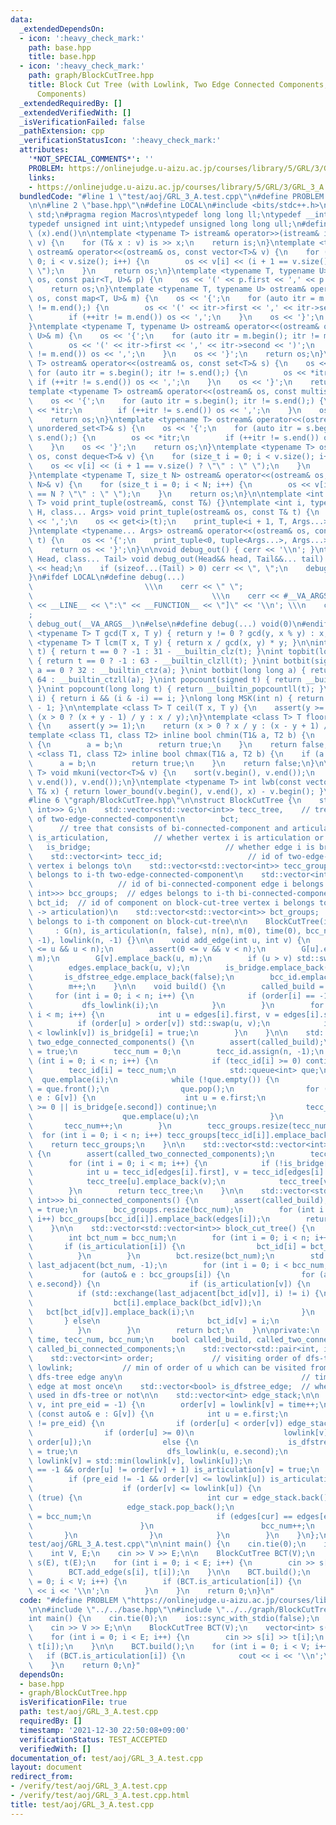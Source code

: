 ```yaml
---
data:
  _extendedDependsOn:
  - icon: ':heavy_check_mark:'
    path: base.hpp
    title: base.hpp
  - icon: ':heavy_check_mark:'
    path: graph/BlockCutTree.hpp
    title: Block Cut Tree (with Lowlink, Two Edge Connected Components, Bi Connected
      Components)
  _extendedRequiredBy: []
  _extendedVerifiedWith: []
  _isVerificationFailed: false
  _pathExtension: cpp
  _verificationStatusIcon: ':heavy_check_mark:'
  attributes:
    '*NOT_SPECIAL_COMMENTS*': ''
    PROBLEM: https://onlinejudge.u-aizu.ac.jp/courses/library/5/GRL/3/GRL_3_A
    links:
    - https://onlinejudge.u-aizu.ac.jp/courses/library/5/GRL/3/GRL_3_A
  bundledCode: "#line 1 \"test/aoj/GRL_3_A.test.cpp\"\n#define PROBLEM \"https://onlinejudge.u-aizu.ac.jp/courses/library/5/GRL/3/GRL_3_A\"\
    \n\n#line 2 \"base.hpp\"\n#define LOCAL\n#include <bits/stdc++.h>\nusing namespace\
    \ std;\n#pragma region Macros\ntypedef long long ll;\ntypedef __int128_t i128;\n\
    typedef unsigned int uint;\ntypedef unsigned long long ull;\n#define ALL(x) (x).begin(),\
    \ (x).end()\n\ntemplate <typename T> istream& operator>>(istream& is, vector<T>&\
    \ v) {\n    for (T& x : v) is >> x;\n    return is;\n}\ntemplate <typename T>\
    \ ostream& operator<<(ostream& os, const vector<T>& v) {\n    for (size_t i =\
    \ 0; i < v.size(); i++) {\n        os << v[i] << (i + 1 == v.size() ? \"\" : \"\
    \ \");\n    }\n    return os;\n}\ntemplate <typename T, typename U> ostream& operator<<(ostream&\
    \ os, const pair<T, U>& p) {\n    os << '(' << p.first << ',' << p.second << ')';\n\
    \    return os;\n}\ntemplate <typename T, typename U> ostream& operator<<(ostream&\
    \ os, const map<T, U>& m) {\n    os << '{';\n    for (auto itr = m.begin(); itr\
    \ != m.end();) {\n        os << '(' << itr->first << ',' << itr->second << ')';\n\
    \        if (++itr != m.end()) os << ',';\n    }\n    os << '}';\n    return os;\n\
    }\ntemplate <typename T, typename U> ostream& operator<<(ostream& os, const unordered_map<T,\
    \ U>& m) {\n    os << '{';\n    for (auto itr = m.begin(); itr != m.end();) {\n\
    \        os << '(' << itr->first << ',' << itr->second << ')';\n        if (++itr\
    \ != m.end()) os << ',';\n    }\n    os << '}';\n    return os;\n}\ntemplate <typename\
    \ T> ostream& operator<<(ostream& os, const set<T>& s) {\n    os << '{';\n   \
    \ for (auto itr = s.begin(); itr != s.end();) {\n        os << *itr;\n       \
    \ if (++itr != s.end()) os << ',';\n    }\n    os << '}';\n    return os;\n}\n\
    template <typename T> ostream& operator<<(ostream& os, const multiset<T>& s) {\n\
    \    os << '{';\n    for (auto itr = s.begin(); itr != s.end();) {\n        os\
    \ << *itr;\n        if (++itr != s.end()) os << ',';\n    }\n    os << '}';\n\
    \    return os;\n}\ntemplate <typename T> ostream& operator<<(ostream& os, const\
    \ unordered_set<T>& s) {\n    os << '{';\n    for (auto itr = s.begin(); itr !=\
    \ s.end();) {\n        os << *itr;\n        if (++itr != s.end()) os << ',';\n\
    \    }\n    os << '}';\n    return os;\n}\ntemplate <typename T> ostream& operator<<(ostream&\
    \ os, const deque<T>& v) {\n    for (size_t i = 0; i < v.size(); i++) {\n    \
    \    os << v[i] << (i + 1 == v.size() ? \"\" : \" \");\n    }\n    return os;\n\
    }\ntemplate <typename T, size_t N> ostream& operator<<(ostream& os, const array<T,\
    \ N>& v) {\n    for (size_t i = 0; i < N; i++) {\n        os << v[i] << (i + 1\
    \ == N ? \"\" : \" \");\n    }\n    return os;\n}\n\ntemplate <int i, typename\
    \ T> void print_tuple(ostream&, const T&) {}\ntemplate <int i, typename T, typename\
    \ H, class... Args> void print_tuple(ostream& os, const T& t) {\n    if (i) os\
    \ << ',';\n    os << get<i>(t);\n    print_tuple<i + 1, T, Args...>(os, t);\n\
    }\ntemplate <typename... Args> ostream& operator<<(ostream& os, const tuple<Args...>&\
    \ t) {\n    os << '{';\n    print_tuple<0, tuple<Args...>, Args...>(os, t);\n\
    \    return os << '}';\n}\n\nvoid debug_out() { cerr << '\\n'; }\ntemplate <class\
    \ Head, class... Tail> void debug_out(Head&& head, Tail&&... tail) {\n    cerr\
    \ << head;\n    if (sizeof...(Tail) > 0) cerr << \", \";\n    debug_out(move(tail)...);\n\
    }\n#ifdef LOCAL\n#define debug(...)                                          \
    \                         \\\n    cerr << \" \";                             \
    \                                        \\\n    cerr << #__VA_ARGS__ << \" :[\"\
    \ << __LINE__ << \":\" << __FUNCTION__ << \"]\" << '\\n'; \\\n    cerr << \" \"\
    ;                                                                     \\\n   \
    \ debug_out(__VA_ARGS__)\n#else\n#define debug(...) void(0)\n#endif\n\ntemplate\
    \ <typename T> T gcd(T x, T y) { return y != 0 ? gcd(y, x % y) : x; }\ntemplate\
    \ <typename T> T lcm(T x, T y) { return x / gcd(x, y) * y; }\n\nint topbit(signed\
    \ t) { return t == 0 ? -1 : 31 - __builtin_clz(t); }\nint topbit(long long t)\
    \ { return t == 0 ? -1 : 63 - __builtin_clzll(t); }\nint botbit(signed a) { return\
    \ a == 0 ? 32 : __builtin_ctz(a); }\nint botbit(long long a) { return a == 0 ?\
    \ 64 : __builtin_ctzll(a); }\nint popcount(signed t) { return __builtin_popcount(t);\
    \ }\nint popcount(long long t) { return __builtin_popcountll(t); }\nbool ispow2(int\
    \ i) { return i && (i & -i) == i; }\nlong long MSK(int n) { return (1LL << n)\
    \ - 1; }\n\ntemplate <class T> T ceil(T x, T y) {\n    assert(y >= 1);\n    return\
    \ (x > 0 ? (x + y - 1) / y : x / y);\n}\ntemplate <class T> T floor(T x, T y)\
    \ {\n    assert(y >= 1);\n    return (x > 0 ? x / y : (x - y + 1) / y);\n}\n\n\
    template <class T1, class T2> inline bool chmin(T1& a, T2 b) {\n    if (a > b)\
    \ {\n        a = b;\n        return true;\n    }\n    return false;\n}\ntemplate\
    \ <class T1, class T2> inline bool chmax(T1& a, T2 b) {\n    if (a < b) {\n  \
    \      a = b;\n        return true;\n    }\n    return false;\n}\n\ntemplate <typename\
    \ T> void mkuni(vector<T>& v) {\n    sort(v.begin(), v.end());\n    v.erase(unique(v.begin(),\
    \ v.end()), v.end());\n}\ntemplate <typename T> int lwb(const vector<T>& v, const\
    \ T& x) { return lower_bound(v.begin(), v.end(), x) - v.begin(); }\n#pragma endregion\n\
    #line 6 \"graph/BlockCutTree.hpp\"\n\nstruct BlockCutTree {\n    std::vector<std::vector<std::pair<int,\
    \ int>>> G;\n    std::vector<std::vector<int>> tecc_tree,    // tree that consists\
    \ of two-edge-connected-component\n        bct;                              \
    \      // tree that consists of bi-connected-component and articulation\n    std::vector<bool>\
    \ is_articulation,          // whether vertex i is articulation or not\n     \
    \   is_bridge;                              // whether edge i is bridge or not\n\
    \    std::vector<int> tecc_id;                   // id of two-edge-connected-component\
    \ vertex i belongs to\n    std::vector<std::vector<int>> tecc_groups;  // vertices\
    \ belongs to i-th two-edge-connected-component\n    std::vector<int> bcc_id; \
    \                   // id of bi-connected-component edge i belongs to\n    std::vector<std::vector<std::pair<int,\
    \ int>>> bcc_groups;  // edges belongs to i-th bi-connected-component\n    std::vector<int>\
    \ bct_id;  // id of component on block-cut-tree vertex i belongs to (order : bcc\
    \ -> articulation)\n    std::vector<std::vector<int>> bct_groups;  // vertices\
    \ belongs to i-th component on block-cut-tree\n\n    BlockCutTree(int n)\n   \
    \     : G(n), is_articulation(n, false), n(n), m(0), time(0), bcc_num(0), order(n,\
    \ -1), lowlink(n, -1) {}\n\n    void add_edge(int u, int v) {\n        assert(0\
    \ <= u && u < n);\n        assert(0 <= v && v < n);\n        G[u].emplace_back(v,\
    \ m);\n        G[v].emplace_back(u, m);\n        if (u > v) std::swap(u, v);\n\
    \        edges.emplace_back(u, v);\n        is_bridge.emplace_back(false);\n \
    \       is_dfstree_edge.emplace_back(false);\n        bcc_id.emplace_back(-1);\n\
    \        m++;\n    }\n\n    void build() {\n        called_build = true;\n   \
    \     for (int i = 0; i < n; i++) {\n            if (order[i] == -1) {\n     \
    \           dfs_lowlink(i);\n            }\n        }\n        for (int i = 0;\
    \ i < m; i++) {\n            int u = edges[i].first, v = edges[i].second;\n  \
    \          if (order[u] > order[v]) std::swap(u, v);\n            if (order[u]\
    \ < lowlink[v]) is_bridge[i] = true;\n        }\n    }\n\n    std::vector<std::vector<int>>\
    \ two_edge_connected_components() {\n        assert(called_build);\n        called_two_connected_components\
    \ = true;\n        tecc_num = 0;\n        tecc_id.assign(n, -1);\n        for\
    \ (int i = 0; i < n; i++) {\n            if (tecc_id[i] >= 0) continue;\n    \
    \        tecc_id[i] = tecc_num;\n            std::queue<int> que;\n          \
    \  que.emplace(i);\n            while (!que.empty()) {\n                int v\
    \ = que.front();\n                que.pop();\n                for (const auto&\
    \ e : G[v]) {\n                    int u = e.first;\n                    if (tecc_id[u]\
    \ >= 0 || is_bridge[e.second]) continue;\n                    tecc_id[u] = tecc_num;\n\
    \                    que.emplace(u);\n                }\n            }\n     \
    \       tecc_num++;\n        }\n        tecc_groups.resize(tecc_num);\n      \
    \  for (int i = 0; i < n; i++) tecc_groups[tecc_id[i]].emplace_back(i);\n    \
    \    return tecc_groups;\n    }\n\n    std::vector<std::vector<int>> tecc_make_tree()\
    \ {\n        assert(called_two_connected_components);\n        tecc_tree.resize(tecc_num);\n\
    \        for (int i = 0; i < m; i++) {\n            if (!is_bridge[i]) continue;\n\
    \            int u = tecc_id[edges[i].first], v = tecc_id[edges[i].second];\n\
    \            tecc_tree[u].emplace_back(v);\n            tecc_tree[v].emplace_back(u);\n\
    \        }\n        return tecc_tree;\n    }\n\n    std::vector<std::vector<std::pair<int,\
    \ int>>> bi_connected_components() {\n        assert(called_build);\n        called_bi_connected_components\
    \ = true;\n        bcc_groups.resize(bcc_num);\n        for (int i = 0; i < m;\
    \ i++) bcc_groups[bcc_id[i]].emplace_back(edges[i]);\n        return bcc_groups;\n\
    \    }\n\n    std::vector<std::vector<int>> block_cut_tree() {\n        assert(called_bi_connected_components);\n\
    \        int bct_num = bcc_num;\n        for (int i = 0; i < n; i++) {\n     \
    \       if (is_articulation[i]) {\n                bct_id[i] = bct_num++;\n  \
    \          }\n        }\n        bct.resize(bct_num);\n        std::vector<int>\
    \ last_adjacent(bct_num, -1);\n        for (int i = 0; i < bcc_num; i++) {\n \
    \           for (auto& e : bcc_groups[i]) {\n                for (auto& v : {e.first,\
    \ e.second}) {\n                    if (is_articulation[v]) {\n              \
    \          if (std::exchange(last_adjacent[bct_id[v]], i) != i) {\n          \
    \                  bct[i].emplace_back(bct_id[v]);\n                         \
    \   bct[bct_id[v]].emplace_back(i);\n                        }\n             \
    \       } else\n                        bct_id[v] = i;\n                }\n  \
    \          }\n        }\n        return bct;\n    }\n\nprivate:\n    int n, m,\
    \ time, tecc_num, bcc_num;\n    bool called_build, called_two_connected_components,\
    \ called_bi_connected_components;\n    std::vector<std::pair<int, int>> edges;\n\
    \    std::vector<int> order;             // visiting order of dfs-tree\n    std::vector<int>\
    \ lowlink;           // min of order of u which can be visited from v by using\
    \ dfs-tree edge any\n                                        // times and back\
    \ edge at most once\n    std::vector<bool> is_dfstree_edge;  // whether edge is\
    \ used in dfs-tree or not\n\n    std::vector<int> edge_stack;\n\n    void dfs_lowlink(int\
    \ v, int pre_eid = -1) {\n        order[v] = lowlink[v] = time++;\n        for\
    \ (const auto& e : G[v]) {\n            int u = e.first;\n            if (e.second\
    \ != pre_eid) {\n                if (order[u] < order[v]) edge_stack.emplace_back(e.second);\n\
    \                if (order[u] >= 0)\n                    lowlink[v] = std::min(lowlink[v],\
    \ order[u]);\n                else {\n                    is_dfstree_edge[e.second]\
    \ = true;\n                    dfs_lowlink(u, e.second);\n                   \
    \ lowlink[v] = std::min(lowlink[v], lowlink[u]);\n                    if (pre_eid\
    \ == -1 && order[u] != order[v] + 1) is_articulation[v] = true;\n            \
    \        if (pre_eid != -1 && order[v] <= lowlink[u]) is_articulation[v] = true;\n\
    \                    if (order[v] <= lowlink[u]) {\n                        while\
    \ (true) {\n                            int cur = edge_stack.back();\n       \
    \                     edge_stack.pop_back();\n                            bcc_id[cur]\
    \ = bcc_num;\n                            if (edges[cur] == edges[e.second]) break;\n\
    \                        }\n                        bcc_num++;\n             \
    \       }\n                }\n            }\n        }\n    }\n};\n#line 5 \"\
    test/aoj/GRL_3_A.test.cpp\"\n\nint main() {\n    cin.tie(0);\n    ios::sync_with_stdio(false);\n\
    \    int V, E;\n    cin >> V >> E;\n\n    BlockCutTree BCT(V);\n    vector<int>\
    \ s(E), t(E);\n    for (int i = 0; i < E; i++) {\n        cin >> s[i] >> t[i];\n\
    \        BCT.add_edge(s[i], t[i]);\n    }\n\n    BCT.build();\n    for (int i\
    \ = 0; i < V; i++) {\n        if (BCT.is_articulation[i]) {\n            cout\
    \ << i << '\\n';\n        }\n    }\n    return 0;\n}\n"
  code: "#define PROBLEM \"https://onlinejudge.u-aizu.ac.jp/courses/library/5/GRL/3/GRL_3_A\"\
    \n\n#include \"../../base.hpp\"\n#include \"../../graph/BlockCutTree.hpp\"\n\n\
    int main() {\n    cin.tie(0);\n    ios::sync_with_stdio(false);\n    int V, E;\n\
    \    cin >> V >> E;\n\n    BlockCutTree BCT(V);\n    vector<int> s(E), t(E);\n\
    \    for (int i = 0; i < E; i++) {\n        cin >> s[i] >> t[i];\n        BCT.add_edge(s[i],\
    \ t[i]);\n    }\n\n    BCT.build();\n    for (int i = 0; i < V; i++) {\n     \
    \   if (BCT.is_articulation[i]) {\n            cout << i << '\\n';\n        }\n\
    \    }\n    return 0;\n}"
  dependsOn:
  - base.hpp
  - graph/BlockCutTree.hpp
  isVerificationFile: true
  path: test/aoj/GRL_3_A.test.cpp
  requiredBy: []
  timestamp: '2021-12-30 22:50:08+09:00'
  verificationStatus: TEST_ACCEPTED
  verifiedWith: []
documentation_of: test/aoj/GRL_3_A.test.cpp
layout: document
redirect_from:
- /verify/test/aoj/GRL_3_A.test.cpp
- /verify/test/aoj/GRL_3_A.test.cpp.html
title: test/aoj/GRL_3_A.test.cpp
---
```

